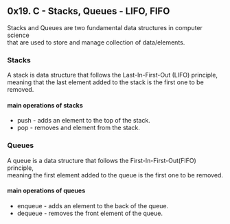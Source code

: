 ## 0x19. C - Stacks, Queues - LIFO, FIFO
Stacks and Queues are two fundamental data structures in computer science  
that are used to store and manage collection of data/elements.   

### Stacks
A stack is data structure that follows the Last-In-First-Out (LIFO) principle,  
meaning that the last element added to the stack is the first one to be removed.   

#### main operations of stacks
* push - adds an element to the top of the stack.
* pop - removes and element from the stack.   

### Queues
A queue is a data structure that follows the First-In-First-Out(FIFO) principle,  
meaning the first element added to the queue is the first one to be removed.   

#### main operations of queues
* enqueue - adds an element to the back of the queue.
* dequeue - removes the front element of the queue.

